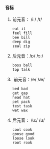 #### 音标

1. 前元音： /i:/  /ɪ/ 

   ```
   eat it
   feel fill
   bee bill
   deep dig
   zeal zip
   ```

2. 后元音：/ɒ/  /ɔ:/

   ```
   boss ball
   top talk
   ```

3.  前元音：/e/ /æ/ 

   ```
   bed bad
   get gap 
   head hat
   pet pack
   test task
   wet wax
   ```

4. 后元音： /u:/ /ʊ/  

   ```
   cool cook
   goose good
   loose look
   root rook
   ```

   

